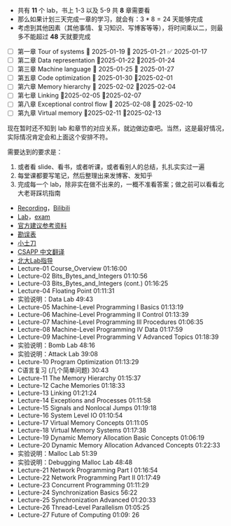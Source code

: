 - 共有 **11** 个 lab，书上 1-3 以及 5-9 共 **8** 章需要看
- 那么如果计划三天完成一章的学习，就会有：$3 * 8=24$ 天能够完成
- 考虑到其他因素（其他事情、复习知识、写博客等等），将时间乘以二，则最多不能超过 **48** 天就要完成

- [ ] 第一章 Tour of systems 🛫 2025-01-19 📅 2025-01-21 ✅ 2025-01-17
- [ ] 第二章 Data representation 🛫2025-01-22 📅2025-01-24
- [ ] 第三章 Machine language 🛫 2025-01-25 📅 2025-01-27
- [ ] 第五章 Code optimization 🛫 2025-01-30 📅2025-02-01
- [ ] 第六章 Memory hierarchy 🛫 2025-02-02 📅2025-02-04 
- [ ] 第七章 Linking 🛫2025-02-05 📅2025-02-07 
- [ ] 第八章 Exceptional control flow 🛫 2025-02-08 📅 2025-02-10
- [ ] 第九章 Virtual memory 🛫2025-02-11 📅2025-02-13 

现在暂时还不知到 lab 和章节的对应关系，就边做边查吧。当然，这是最好情况，实际情况肯定会和上面这个安排不符。

需要达到的要求是：

1. 或者看 slide、看书，或者听课，或者看别人的总结，扎扎实实过一遍
2. 每堂课都要写笔记，然后整理出来发博客、发知乎
3. 完成每一个 lab，除非实在做不出来的，一概不准看答案；做之前可以看看北大老哥踩坑指南
- [Recording](https://scs.hosted.panopto.com/Panopto/Pages/Sessions/List.aspx#folderID=%22b96d90ae-9871-4fae-91e2-b1627b43e25e%22)，[Bilibili](https://www.bilibili.com/video/BV1iW411d7hd/)
- [Lab](http://csapp.cs.cmu.edu/3e/labs.html)，[exam](http://csapp.cs.cmu.edu/3e/exams.html)
- [官方建议参考资料](http://csapp.cs.cmu.edu/3e/students.html)
- [勘误表](http://csapp.cs.cmu.edu/3e/errata.html)
- [小土刀](https://wdxtub.com/work/)
- [CSAPP 中文翻译](https://fengmuzi2003.gitbook.io/csapp3e/)
- [北大Lab指导](https://github.com/zhuozhiyongde/Introduction-To-Computer-System-2023Fall-PKU)
- Lecture-01 Course_Overview 01:16:00
- Lecture-02 Bits_Bytes_and_Integers 01:10:56
- Lecture-03 Bits_Bytes_and_Integers (cont.) 01:16:25
- Lecture-04 Floating Point 01:11:31 
- 实验说明：Data Lab 49:43
- Lecture-05 Machine-Level Programming I Basics 01:13:19
- Lecture-06 Machine-Level Programming II Control 01:13:39
- Lecture-07 Machine-Level Programming III Procedures 01:06:35
- Lecture-08 Machine-Level Programming IV Data 01:17:59
- Lecture-09 Machine-Level Programming V Advanced Topics 01:18:39
- 实验说明：Bomb Lab 48:16
- 实验说明：Attack Lab 39:08
- Lecture-10 Program Optimization 01:13:29
- C语言复习 (几个简单问题) 30:43
- Lecture-11 The Memory Hierarchy 01:15:37
- Lecture-12 Cache Memories 01:18:33
- Lecture-13 Linking 01:21:24
- Lecture-14 Exceptions and Processes 01:11:58
- Lecture-15 Signals and Nonlocal Jumps 01:19:18
- Lecture-16 System Level IO 01:10:54
- Lecture-17 Virtual Memory Concepts 01:11:05
- Lecture-18 Virtual Memory Systems 01:17:38
- Lecture-19 Dynamic Memory Allocation Basic Concepts 01:06:19
- Lecture-20 Dynamic Memory Allocation Advanced Concepts 01:22:33
- 实验说明：Malloc Lab 51:39
- 实验说明：Debugging Malloc Lab 48:48
- Lecture-21 Network Programming Part I 01:16:54
- Lecture-22 Network Programming Part II 01:17:49
- Lecture-23 Concurrent Programming 01:11:29
- Lecture-24 Synchronization Basics 56:22
- Lecture-25 Synchronization Advanced 01:20:33
- Lecture-26 Thread-Level Parallelism 01:05:25
- Lecture-27 Future of Computing 01:09: 26
